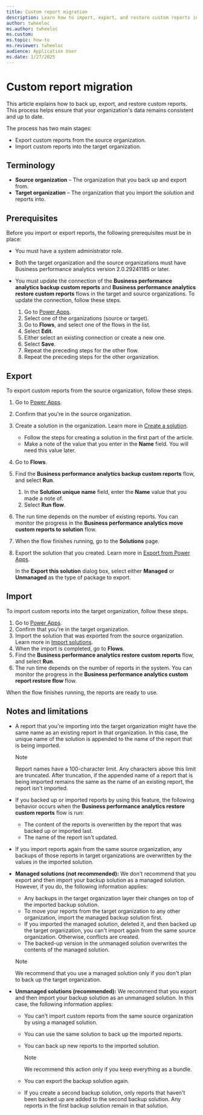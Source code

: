 ```yaml
---
title: Custom report migration
description: Learn how to import, export, and restore custom reports in Business performance analytics.
author: twheeloc
ms.author: twheeloc
ms.custom:
ms.topic: how-to
ms.reviewer: twheeloc 
audience: Application User
ms.date: 1/27/2025
---
```


# Custom report migration

This article explains how to back up, export, and restore custom reports. This process helps ensure that your organization's data remains consistent and up to date.

The process has two main stages:

- Export custom reports from the source organization.
- Import custom reports into the target organization.

## Terminology

- **Source organization** – The organization that you back up and export from.
- **Target organization** – The organization that you import the solution and reports into.

## Prerequisites

Before you import or export reports, the following prerequisites must be in place:

- You must have a system administrator role.
- Both the target organization and the source organizations must have Business performance analytics version 2.0.29241185 or later.
- You must update the connection of the **Business performance analytics backup custom reports** and **Business performance analytics restore custom reports** flows in the target and source organizations. To update the connection, follow these steps.

    1. Go to [Power Apps](https://make.powerapps.com).
    1. Select one of the organizations (source or target).
    1. Go to **Flows**, and select one of the flows in the list.
    1. Select **Edit**.
    1. Either select an existing connection or create a new one.
    1. Select **Save**.
    1. Repeat the preceding steps for the other flow.
    1. Repeat the preceding steps for the other organization.

## Export

To export custom reports from the source organization, follow these steps.

1. Go to [Power Apps](https://make.powerapps.com).
1. Confirm that you're in the source organization.
1. Create a solution in the organization. Learn more in [Create a solution](/power-apps/maker/data-platform/create-solution).

    - Follow the steps for creating a solution in the first part of the article.
    - Make a note of the value that you enter in the **Name** field. You will need this value later.

1. Go to **Flows**.
1. Find the **Business performance analytics backup custom reports** flow, and select **Run**.

    1. In the **Solution unique name** field, enter the **Name** value that you made a note of.
    1. Select **Run flow**.

1. The run time depends on the number of existing reports. You can monitor the progress in the **Business performance analytics move custom reports to solution** flow.
1. When the flow finishes running, go to the **Solutions** page.
1. Export the solution that you created. Learn more in [Export from Power Apps](/power-apps/maker/data-platform/export-solutions#export-from-power-apps).

    In the **Export this solution** dialog box, select either **Managed** or **Unmanaged** as the type of package to export.

## Import

To import custom reports into the target organization, follow these steps.

1. Go to [Power Apps](https://make.powerapps.com).
1. Confirm that you're in the target organization.
1. Import the solution that was exported from the source organization. Learn more in [Import solutions](/power-apps/maker/data-platform/import-update-export-solutions).
1. When the import is completed, go to **Flows**.
1. Find the **Business performance analytics restore custom reports** flow, and select **Run**.
1. The run time depends on the number of reports in the system. You can monitor the progress in the **Business performance analytics custom report restore flow** flow.

When the flow finishes running, the reports are ready to use.

## Notes and limitations

- A report that you're importing into the target organization might have the same name as an existing report in that organization. In this case, the unique name of the solution is appended to the name of the report that is being imported.

    > [!NOTE]
    > Report names have a 100-character limit. Any characters above this limit are truncated. After truncation, if the appended name of a report that is being imported remains the same as the name of an existing report, the report isn't imported.

- If you backed up or imported reports by using this feature, the following behavior occurs when the **Business performance analytics restore custom reports** flow is run:

    - The content of the reports is overwritten by the report that was backed up or imported last.
    - The name of the report isn't updated.

- If you import reports again from the same source organization, any backups of those reports in target organizations are overwritten by the values in the imported solution.
- **Managed solutions (not recommended):** We don't recommend that you export and then import your backup solution as a managed solution. However, if you do, the following information applies:

    - Any backups in the target organization layer their changes on top of the imported backup solution. 
    - To move your reports from the target organization to any other organization, import the managed backup solution first.
    - If you imported the managed solution, deleted it, and then backed up the target organization, you can't import again from the same source organization. Otherwise, conflicts are created.
    - The backed-up version in the unmanaged solution overwrites the contents of the managed solution.

    > [!NOTE]
    > We recommend that you use a managed solution only if you don't plan to back up the target organization.

- **Unmanaged solutions (recommended):** We recommend that you export and then import your backup solution as an unmanaged solution. In this case, the following information applies:

    - You can't import custom reports from the same source organization by using a managed solution.
    - You can use the same solution to back up the imported reports.
    - You can back up new reports to the imported solution.

        > [!NOTE]
        > We recommend this action only if you keep everything as a bundle.

    - You can export the backup solution again.
    - If you create a second backup solution, only reports that haven't been backed up are added to the second backup solution. Any reports in the first backup solution remain in that solution.
